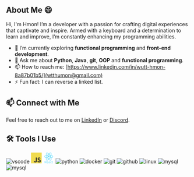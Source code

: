 ## About Me 😄

Hi, I'm Hmon! I’m a developer with a passion for crafting digital experiences that captivate and inspire. Armed with a keyboard and a determination to learn and improve, I’m constantly enhancing my programming abilities. 


- 🌱 I’m currently exploring **functional programming** and **front-end development**.
- 💬 Ask me about **Python**, **Java**, **git**, **OOP** and **functional programming**.
- 📫 How to reach me: [https://www.linkedin.com/in/wutt-hmon-8a87b01b5/](wtthumon@gmail.com)
- ⚡ Fun fact: I can reverse a linked list.

<!-- ## 📚 My Writing & Content

I love Advent of code:

- 📝 [Getting Started with Web Automation](https://medium.com/@silentBob/getting-started-with-web-automation) - An introduction to automating web tasks using Python and Selenium.
- 📖 [Building Scalable Web Applications](https://medium.com/@silentBob/building-scalable-web-applications) - A guide to best practices for developing scalable and maintainable web applications.
- 🗒️ [Data Visualization with Python](https://medium.com/@silentBob/data-visualization-with-python) - Exploring the power of data visualization using Python libraries.
 -->
## 📫 Connect with Me

Feel free to reach out to me on [LinkedIn](https://www.linkedin.com/in/wutt-hmon-8a87b01b5/) or [Discord](hmonmon_95443).

## 🛠️ Tools I Use

<p align="left">
<img src="https://cdn.jsdelivr.net/gh/devicons/devicon/icons/vscode/vscode-original.svg" alt="vscode" width="30" height="30"/>
<img src="https://raw.githubusercontent.com/devicons/devicon/master/icons/javascript/javascript-original.svg" alt="javascript" width="30" height="30" />
<img src="https://raw.githubusercontent.com/devicons/devicon/master/icons/react/react-original-wordmark.svg" alt="react" width="30" height="30" />
<img src="https://cdn.jsdelivr.net/gh/devicons/devicon/icons/python/python-original.svg" alt="python" width="30" height="30"/>
<img src="https://cdn.jsdelivr.net/gh/devicons/devicon/icons/docker/docker-original.svg" alt="docker" width="30" height="30"/>
<img src="https://cdn.jsdelivr.net/gh/devicons/devicon/icons/git/git-original.svg" alt="git" width="30" height="30"/>
<img src="https://cdn.jsdelivr.net/gh/devicons/devicon/icons/github/github-original-wordmark.svg" alt="github" width="30" height="30"/>
<img src="https://cdn.jsdelivr.net/gh/devicons/devicon/icons/linux/linux-original.svg" alt="linux" width="30" height="30"/>
<img src="https://cdn.jsdelivr.net/gh/devicons/devicon/icons/mysql/mysql-original-wordmark.svg" alt="mysql" width="30" height="30"/>
<img src="https://www.citypng.com/public/uploads/preview/hd-java-logo-transparent-background-701751694771845zainlxmlfo.png" alt="mysql" width="30" height="30"/>
</p>
